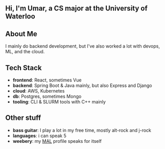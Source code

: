 ## Hi, I'm Umar, a CS major at the University of Waterloo 

## About Me 
I mainly do backend development, but I've also worked a lot with devops, ML, and the cloud. 

## Tech Stack
- **frontend**: React, sometimes Vue
- **backend**: Spring Boot & Java mainly, but also Express and Django
- **cloud**: AWS, Kubernetes 
- **db**: Postgres, sometimes Mongo
- **tooling**: CLI & SLURM tools with C++ mainly

## Other stuff 
- **bass guitar**: I play a lot in my free time, mostly alt-rock and j-rock
- **languages**: i can speak 5
- **weebery**: my [MAL](https://myanimelist.net/animelist/Why_Naught) profile speaks for itself
